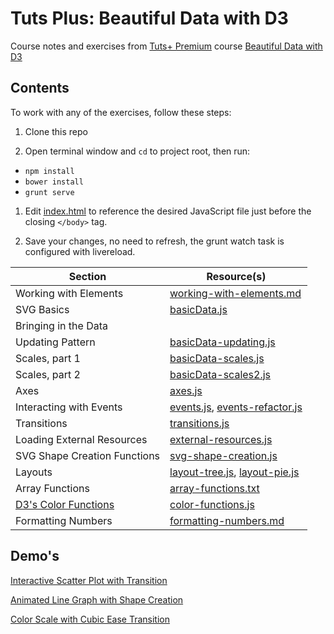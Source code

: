 # Tuts Plus: Beautiful Data with D3

Course notes and exercises from [Tuts+ Premium](https://tutsplus.com) course [Beautiful Data with D3](https://tutsplus.com/course/beautiful-data-with-d3/)

## Contents

To work with any of the exercises, follow these steps:

1. Clone this repo

1. Open terminal window and ```cd``` to project root, then run:
  * ```npm install```
  * ```bower install```
  * ```grunt serve```

1. Edit [index.html](app/index.html) to reference the desired JavaScript file just before the closing ```</body>``` tag.

1. Save your changes, no need to refresh, the grunt watch task is configured with livereload.

| Section                        | Resource(s)                                                            |
| ------------------------------ | ---------------------------------------------------------------------- |
| Working with Elements          | [working-with-elements.md](app/notes/working-with-elements.md)         |
| SVG Basics                     | [basicData.js](app/scripts/basicData.js)                               |
| Bringing in the Data           |                                                                        |
| Updating Pattern               | [basicData-updating.js](app/scripts/basicData-updating.js)             |
| Scales, part 1                 | [basicData-scales.js](app/scripts/basicData-scales.js)                 |
| Scales, part 2                 | [basicData-scales2.js](app/scripts/basicData-scales2.js)               |
| Axes                           | [axes.js](app/scripts/axes.js)                                         |
| Interacting with Events        | [events.js](app/scripts/events.js), [events-refactor.js](app/scripts/events-refactor.js) |
| Transitions                    | [transitions.js](app/scripts/transitions.js)                           |
| Loading External Resources     | [external-resources.js](app/scripts/external-resources.js)             |
| SVG Shape Creation Functions   | [svg-shape-creation.js](app/scripts/svg-shape-creation.js)             |
| Layouts                        | [layout-tree.js](app/scripts/layout-tree.js), [layout-pie.js](app/scripts/layout-pie.js) |
| Array Functions                | [array-functions.txt](app/notes/array-functions.txt)                   |
| [D3's Color Functions](/app/notes/color-functions.md) | [color-functions.js](app/scripts/color-functions.js) |
| Formatting Numbers             | [formatting-numbers.md](app/notes/formatting-numbers.md)               |

## Demo's

[Interactive Scatter Plot with Transition](http://codepen.io/danielabar/full/mnGzD)

[Animated Line Graph with Shape Creation](http://codepen.io/danielabar/full/bIHzm)

[Color Scale with Cubic Ease Transition](http://codepen.io/danielabar/full/yunig)